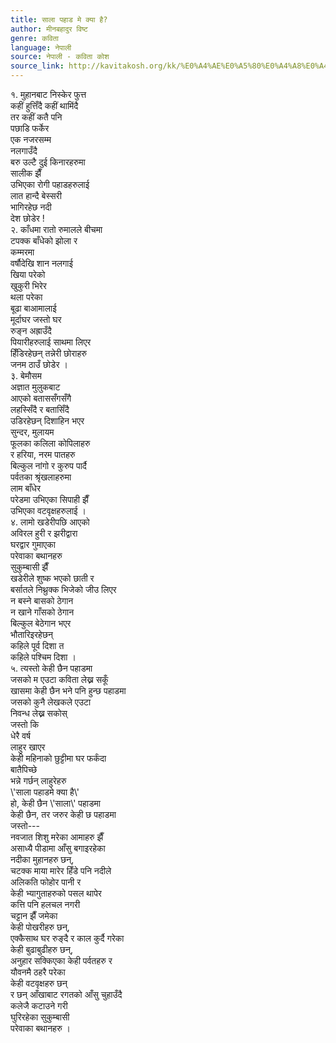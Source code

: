 ```yaml
---
title: साला पहाड मे क्या है?
author: मीनबहादुर विष्ट
genre: कविता
language: नेपाली
source: नेपाली - कविता कोश
source_link: http://kavitakosh.org/kk/%E0%A4%AE%E0%A5%80%E0%A4%A8%E0%A4%AC%E0%A4%B9%E0%A4%BE%E0%A4%A6%E0%A5%81%E0%A4%B0_%E0%A4%B5%E0%A4%BF%E0%A4%B7%E0%A5%8D%E0%A4%9F
---
```


१. मुहानबाट निस्केर फुत्त  
कहीं हुत्तिँदै कहीं थामिंदै  
तर कहीं कतै पनि  
पछाडि फर्केर  
एक नजरसम्म  
नलगाउँदै  
बरु उल्टै दुई किनारहरुमा  
सालीक झैँ  
उभिएका रोगी पहाडहरुलाई  
लात हान्दै बेस्सरी  
भागिरहेछ नदी  
देश छोडेर !  
२. काँधमा रातो रुमालले बीचमा  
टपक्क बाँधेको झोला र  
कम्मरमा  
वर्षौदेखि शान नलगाई  
खिया परेको  
खुकुरी भिरेर  
थला परेका  
बूढा बाआमालाई  
मूर्दाघर जस्तो घर  
रुङ्न अह्राउँदै  
पियारीहरुलाई साथमा लिएर  
हिँडिरहेछन् तन्नेरी छोराहरु  
जनम ठाउँ छोडेर ।  
३. बेमौसम  
अज्ञात मुलुकबाट  
आएको बताससँगसँगै  
लहस्सिँदै र बतासिँदै  
उडिरहेछन् दिशाहिन भएर  
सुन्दर, मुलायम  
फूलका कलिला कोपिलाहरु  
र हरिया, नरम पातहरु  
बिल्कुल नांगो र कुरुप पार्दै  
पर्वतका श्रृंखलाहरुमा  
लाम बाँधेर  
परेडमा उभिएका सिपाही झैँ  
उभिएका वटवृक्षहरुलाई ।  
४. लामो खडेरीपछि आएको  
अविरल हुरी र झरीद्वारा  
घरद्वार गुमाएका  
परेवाका बथानहरु  
सुकुम्बासी झैँ  
खडेरीले शुष्क भएको छाती र  
बर्सातले निथ्रुक्क भिजेको जीउ लिएर  
न बस्ने बासको ठेगान  
न खाने गाँसको ठेगान  
बिल्कुल बेठेगान भएर  
भौतारिइरहेछन्  
कहिले पूर्व दिशा त  
कहिले पश्चिम दिशा ।  
५. त्यस्तो केही छैन पहाडमा  
जसको म एउटा कविता लेख्न सकूँ  
खासमा केही छैन भने पनि हुन्छ पहाडमा  
जसको कुनै लेखकले एउटा  
निवन्ध लेख्न सकोस्  
जस्तो कि  
धेरै वर्ष  
लाहुर खाएर  
केही महिनाको छुट्टीमा घर फर्कंदा  
बातैपिच्छे  
भन्ने गर्छन् लाहुरेहरु  
\\'साला पहाडमे क्या है\\'  
हो, केही छैन \\'साला\\' पहाडमा  
केही छैन, तर जरुर केही छ पहाडमा  
जस्तो---  
नवजात शिशु मरेका आमाहरु झैँ  
असाध्यै पीडामा आँसु बगाइरहेका  
नदीका मुहानहरु छन्,  
चटक्क माया मारेर हिँडे पनि नदीले  
अलिकति फोहोर पानी र  
केही भ्यागुताहरुको पसल थापेर  
कत्ति पनि हलचल नगरी  
चट्टान झैँ जमेका  
केही पोखरीहरु छन्,  
एक्कैसाथ घर रुङ्दै र काल कुर्दै गरेका  
केही बुढाबुढीहरु छन्,  
अनुहार सक्किएका केही पर्वतहरु र  
यौवनमै ठहरै परेका  
केही वटवृक्षहरु छन्  
र छन् आँखाबाट रगतको आँसु चुहाउँदै  
कलेजै कटाउने गरी  
घुरिरहेका सुकुम्बासी  
परेवाका बथानहरु ।
